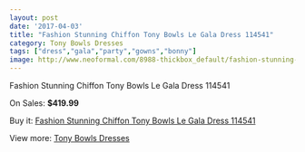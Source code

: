 ```yaml
---
layout: post
date: '2017-04-03'
title: "Fashion Stunning Chiffon Tony Bowls Le Gala Dress 114541"
category: Tony Bowls Dresses
tags: ["dress","gala","party","gowns","bonny"]
image: http://www.neoformal.com/8988-thickbox_default/fashion-stunning-chiffon-tony-bowls-le-gala-dress-114541.jpg
---
```

Fashion Stunning Chiffon Tony Bowls Le Gala Dress 114541

On Sales: **$419.99**
<a href="https://www.neoformal.com/en/tony-bowls-dresses/3145-fashion-stunning-chiffon-tony-bowls-le-gala-dress-114541.html"><amp-img layout="responsive" width="600" height="600" src="//www.neoformal.com/8988-thickbox_default/fashion-stunning-chiffon-tony-bowls-le-gala-dress-114541.jpg" alt="Fashion Stunning Chiffon Tony Bowls Le Gala Dress 114541 0" /></a>
<a href="https://www.neoformal.com/en/tony-bowls-dresses/3145-fashion-stunning-chiffon-tony-bowls-le-gala-dress-114541.html"><amp-img layout="responsive" width="600" height="600" src="//www.neoformal.com/8993-thickbox_default/fashion-stunning-chiffon-tony-bowls-le-gala-dress-114541.jpg" alt="Fashion Stunning Chiffon Tony Bowls Le Gala Dress 114541 1" /></a>
<a href="https://www.neoformal.com/en/tony-bowls-dresses/3145-fashion-stunning-chiffon-tony-bowls-le-gala-dress-114541.html"><amp-img layout="responsive" width="600" height="600" src="//www.neoformal.com/8992-thickbox_default/fashion-stunning-chiffon-tony-bowls-le-gala-dress-114541.jpg" alt="Fashion Stunning Chiffon Tony Bowls Le Gala Dress 114541 2" /></a>
<a href="https://www.neoformal.com/en/tony-bowls-dresses/3145-fashion-stunning-chiffon-tony-bowls-le-gala-dress-114541.html"><amp-img layout="responsive" width="600" height="600" src="//www.neoformal.com/8991-thickbox_default/fashion-stunning-chiffon-tony-bowls-le-gala-dress-114541.jpg" alt="Fashion Stunning Chiffon Tony Bowls Le Gala Dress 114541 3" /></a>
<a href="https://www.neoformal.com/en/tony-bowls-dresses/3145-fashion-stunning-chiffon-tony-bowls-le-gala-dress-114541.html"><amp-img layout="responsive" width="600" height="600" src="//www.neoformal.com/8990-thickbox_default/fashion-stunning-chiffon-tony-bowls-le-gala-dress-114541.jpg" alt="Fashion Stunning Chiffon Tony Bowls Le Gala Dress 114541 4" /></a>
<a href="https://www.neoformal.com/en/tony-bowls-dresses/3145-fashion-stunning-chiffon-tony-bowls-le-gala-dress-114541.html"><amp-img layout="responsive" width="600" height="600" src="//www.neoformal.com/8989-thickbox_default/fashion-stunning-chiffon-tony-bowls-le-gala-dress-114541.jpg" alt="Fashion Stunning Chiffon Tony Bowls Le Gala Dress 114541 5" /></a>

Buy it: [Fashion Stunning Chiffon Tony Bowls Le Gala Dress 114541](https://www.neoformal.com/en/tony-bowls-dresses/3145-fashion-stunning-chiffon-tony-bowls-le-gala-dress-114541.html "Fashion Stunning Chiffon Tony Bowls Le Gala Dress 114541")

View more: [Tony Bowls Dresses](https://www.neoformal.com/en/33-tony-bowls-dresses "Tony Bowls Dresses")